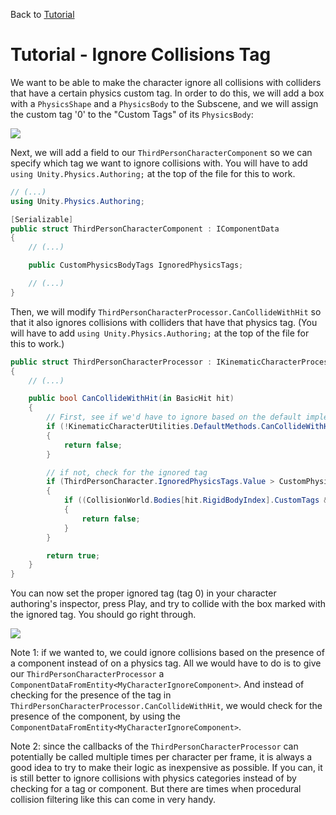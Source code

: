 Back to [Tutorial](../tutorial.md)

# Tutorial - Ignore Collisions Tag

We want to be able to make the character ignore all collisions with colliders that have a certain physics custom tag. In order to do this, we will add a box with a `PhysicsShape` and a `PhysicsBody` to the Subscene, and we will assign the custom tag '0' to the "Custom Tags" of its `PhysicsBody`:

![](../Images/tutorial_box_tag.png)

Next, we will add a field to our `ThirdPersonCharacterComponent` so we can specify which tag we want to ignore collisions with. You will have to add `using Unity.Physics.Authoring;` at the top of the file for this to work.

```cs
// (...)
using Unity.Physics.Authoring;

[Serializable]
public struct ThirdPersonCharacterComponent : IComponentData
{
    // (...)

    public CustomPhysicsBodyTags IgnoredPhysicsTags;

    // (...)
}
```

Then, we will modify `ThirdPersonCharacterProcessor.CanCollideWithHit` so that it also ignores collisions with colliders that have that physics tag. (You will have to add `using Unity.Physics.Authoring;` at the top of the file for this to work.)

```cs
public struct ThirdPersonCharacterProcessor : IKinematicCharacterProcessor
{
    // (...)

    public bool CanCollideWithHit(in BasicHit hit)
    {
        // First, see if we'd have to ignore based on the default implementation
        if (!KinematicCharacterUtilities.DefaultMethods.CanCollideWithHit(in hit, in StoredKinematicCharacterBodyPropertiesFromEntity))
        {
            return false;
        }

        // if not, check for the ignored tag
        if (ThirdPersonCharacter.IgnoredPhysicsTags.Value > CustomPhysicsBodyTags.Nothing.Value)
        {
            if ((CollisionWorld.Bodies[hit.RigidBodyIndex].CustomTags & ThirdPersonCharacter.IgnoredPhysicsTags.Value) > 0)
            {
                return false;
            }
        }

        return true;
    }
}
```

You can now set the proper ignored tag (tag 0) in your character authoring's inspector, press Play, and try to collide with the box marked with the ignored tag. You should go right through. 

![](../Images/tutorial_ignore_collisions.gif)


Note 1: if we wanted to, we could ignore collisions based on the presence of a component instead of on a physics tag. All we would have to do is to give our `ThirdPersonCharacterProcessor` a `ComponentDataFromEntity<MyCharacterIgnoreComponent>`. And instead of checking for the presence of the tag in `ThirdPersonCharacterProcessor.CanCollideWithHit`, we would check for the presence of the component, by using the `ComponentDataFromEntity<MyCharacterIgnoreComponent>`.

Note 2: since the callbacks of the `ThirdPersonCharacterProcessor` can potentially be called multiple times per character per frame, it is always a good idea to try to make their logic as inexpensive as possible. If you can, it is still better to ignore collisions with physics categories instead of by checking for a tag or component. But there are times when procedural collision filtering like this can come in very handy.